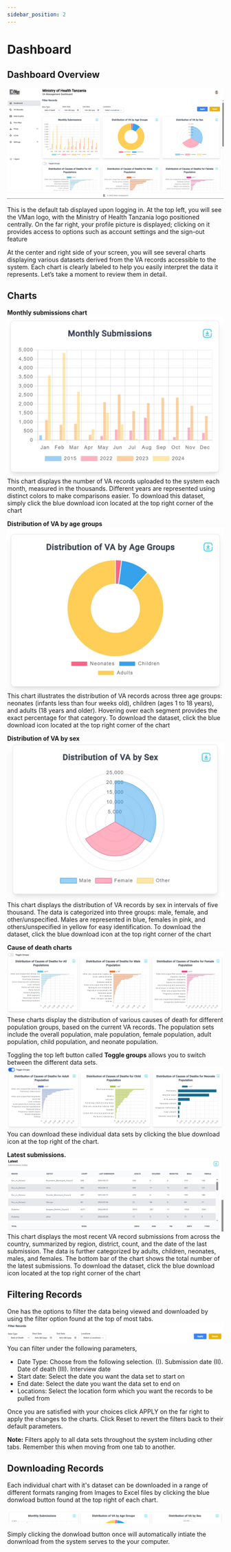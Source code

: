 ```yaml
---
sidebar_position: 2
---
```


# Dashboard
## Dashboard Overview
![Dashboard image 1](./img/dashboard/firstpage.jpg)

This is the default tab displayed upon logging in. At the top left, you will see the VMan logo, with the Ministry of Health Tanzania logo positioned centrally. On the far right, your profile picture is displayed; clicking on it provides access to options such as account settings and the sign-out feature

At the center and right side of your screen, you will see several charts displaying various datasets derived from the VA records accessible to the system. Each chart is clearly labeled to help you easily interpret the data it represents. Let’s take a moment to review them in detail.
## Charts
**Monthly submissions chart**
![Dashboard image 1](./img/dashboard/monthlysubmission.jpg)
This chart displays the number of VA records uploaded to the system each month, measured in the thousands. Different years are represented using distinct colors to make comparisons easier. To download this dataset, simply click the blue download icon located at the top right corner of the chart 

**Distribution of VA by age groups**
![Dashboard image 1](./img/dashboard/distributionbyage.jpg)
This chart illustrates the distribution of VA records across three age groups: neonates (infants less than four weeks old), children (ages 1 to 18 years), and adults (18 years and older). Hovering over each segment provides the exact percentage for that category. To download the dataset, click the blue download icon located at the top right corner of the chart

**Distribution of VA by sex**
![Dashboard image 1](./img/dashboard/distributionbysex.jpg)
This chart displays the distribution of VA records by sex in intervals of five thousand. The data is categorized into three groups: male, female, and other/unspecified. Males are represented in blue, females in pink, and others/unspecified in yellow for easy identification. To download the dataset, click the blue download icon at the top right corner of the chart

**Cause of death charts**
![Dashboard image 1](./img/dashboard/causeofdeath.jpg)
These charts display the distribution of various causes of death for different population groups, based on the current VA records. The population sets include the overall population, male population, female population, adult population, child population, and neonate population.

Toggling the top left button called **Toggle groups** allows you to switch between the different data sets. 
![Dashboard image 1](./img/dashboard/causeofdeath2.jpg)
You can download these individual data sets by clicking the blue download icon at the top right of the chart.

**Latest submissions.**
![Dashboard image 1](./img/dashboard/latestsubmissions.jpg)
This chart displays the most recent VA record submissions from across the country, summarized by region, district, count, and the date of the last submission. The data is further categorized by adults, children, neonates, males, and females. The bottom bar of the chart shows the total number of the latest submissions. To download the dataset, click the blue download icon located at the top right corner of the chart

## Filtering Records
One has the options to filter the data being viewed and downloaded by using the filter option found at the top of most tabs.
![Dashboard image 1](./img/dashboard/filtering.jpg)
You can filter under the following parameters, 
 - Date Type: Choose from the following selection. 
(I).	Submission date
(II).	Date of death
(III).	Interview date
 - Start date: Select the date you want the data set to start on
 - End date: Select the date you want the data set to end on
 - Locations: Select the location form which you want the records to be pulled from
 
Once you are satisfied with your choices click APPLY on the far right to apply the changes to the charts. Click Reset to revert the filters back to their default parameters. 

**Note:** Filters apply to all data sets throughout the system including other tabs. Remember this when moving from one tab to another.

## Downloading Records
Each individual chart with it's dataset can be downloaded in a range of different formats ranging from Images to Excel files by clicking the blue donwload button found at the top right of each chart.

![Dashboard image 1](./img/dashboard/downloadbutton.jpg)

Simply clicking the donwload button once will automatically intiate the donwnload from the system serves to the your computer. 